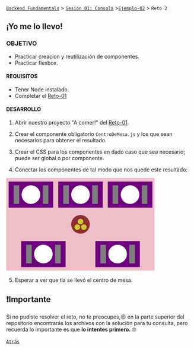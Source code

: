 [`Backend Fundamentals`](../../README.md) > [`Sesión 01: Consola`](../Readme.md) >[`Ejemplo-02`](../Ejemplo-02) > `Reto 2`

## ¡Yo me lo llevo!

### OBJETIVO 
- Practicar creacion y reutilización de componentes.
- Practicar flexbox.

#### REQUISITOS 
- Tener Node instalado.
- Completar el [Reto-01](../Reto-01)

#### DESARROLLO

1. Abrir nuestro proyecto "A comer!" del [Reto-01](../Reto-01).

2. Crear el componente obligatorio `CentroDeMesa.js` y los que sean necesarios para obtener el resultado.

3. Crear el CSS para los componentes en dado caso que sea necesario; puede ser global o por componente.

4. Conectar los componentes de tal modo que nos quede este resultado:
<img src="./public/resultado.png" width="400">

5. Esperar a ver que tía se llevó el centro de mesa.

## ❗Importante

Si no pudiste resolver el reto, no te preocupes,😉 en la parte superior del repositorio encontrarás los archivos con la solución para tu consulta, pero recuerda lo importante es que **lo intentes primero.** 🤓

[`Atrás`](../Ejemplo-02)
